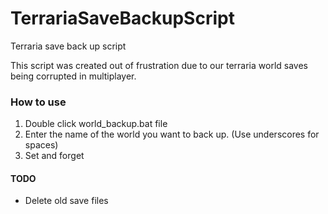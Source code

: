 # TerrariaSaveBackupScript
Terraria save back up script

This script was created out of frustration due to our terraria world saves being corrupted in multiplayer.

### How to use
1. Double click world_backup.bat file
2. Enter the name of the world you want to back up. (Use underscores for spaces)
3. Set and forget


#### TODO
- Delete old save files
